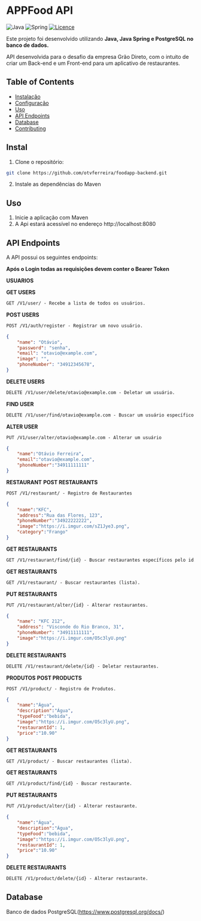 # APPFood API

![Java](https://img.shields.io/badge/java-%23ED8B00.svg?style=for-the-badge&logo=openjdk&logoColor=white)
![Spring](https://img.shields.io/badge/spring-%236DB33F.svg?style=for-the-badge&logo=spring&logoColor=white)
[![Licence](https://img.shields.io/github/license/Ileriayo/markdown-badges?style=for-the-badge)](./LICENSE)

Este projeto foi desenvolvido utilizando **Java, Java Spring e PostgreSQL no banco de dados.** 

API desenvolvida para o desafio da empresa Grão Direto, com o intuito de criar um Back-end e um Front-end para um aplicativo de restaurantes.

## Table of Contents

- [Instalação](#instal)
- [Configuração](#configuration)
- [Uso](#uso)
- [API Endpoints](#api-endpoints)
- [Database](#database)
- [Contributing](#contributing)

## Instal

1. Clone o repositório:

```bash
git clone https://github.com/otvferreira/foodapp-backend.git
```

2. Instale as dependências do Maven

## Uso

1. Inicie a aplicação com Maven
2. A Api estará acessível no endereço http://localhost:8080


## API Endpoints
A API possui os seguintes endpoints:

**Após o Login todas as requisições devem conter o Bearer Token**

**USUARIOS**

**GET USERS**
```markdown
GET /V1/user/ - Recebe a lista de todos os usuários.
```

**POST USERS**
```markdown
POST /V1/auth/register - Registrar um novo usuário.
```
```json
{
    "name": "Otávio",
    "password": "senha",
    "email": "otavio@example.com",
    "image": "",
    "phoneNumber": "34912345678",
}
```

**DELETE USERS**
```markdown
DELETE /V1/user/delete/otavio@example.com - Deletar um usuário.
```

**FIND USER**
```markdown
DELETE /V1/user/find/otavio@example.com - Buscar um usuário específico por email.
```

**ALTER USER**
```markdown
PUT /V1/user/alter/otavio@example.com - Alterar um usuário 
```
```json
{
	"name":"Otávio Ferreira",
	"email":"otavio@example.com",
	"phoneNumber":"34911111111"
}
```

**RESTAURANT**
**POST RESTAURANTS**
```markdown
POST /V1/restaurant/ - Registro de Restaurantes
```
```json
{
	"name":"KFC",
	"address":"Rua das Flores, 123",
	"phoneNumber":"34922222222",
	"image":"https://i.imgur.com/sZ1Jye3.png",
	"category":"Frango"
}
```

**GET RESTAURANTS**
```markdown
GET /V1/restaurant/find/{id} - Buscar restaurantes específicos pelo id.
```

**GET RESTAURANTS**
```markdown
GET /V1/restaurant/ - Buscar restaurantes (lista).
```

**PUT RESTAURANTS**
```markdown
PUT /V1/restaurant/alter/{id} - Alterar restaurantes.
```
```json
{
	"name": "KFC 212",
	"address": "Visconde do Rio Branco, 31",
	"phoneNumber": "34911111111",
	"image":"https://i.imgur.com/O5c3lyU.png"
}
```

**DELETE RESTAURANTS**
```markdown
DELETE /V1/restaurant/delete/{id} - Deletar restaurantes.
```

**PRODUTOS**
**POST PRODUCTS**
```markdown
POST /V1/product/ - Registro de Produtos.
```
```json
{
	"name":"Água",
	"description":"Água",
	"typeFood":"bebida",
	"image":"https://i.imgur.com/O5c3lyU.png",
	"restaurantId": 1,
	"price":"10.90"
}
```

**GET RESTAURANTS**
```markdown
GET /V1/product/ - Buscar restaurantes (lista).
```

**GET RESTAURANTS**
```markdown
GET /V1/product/find/{id} - Buscar restaurante.
```

**PUT RESTAURANTS**
```markdown
PUT /V1/product/alter/{id} - Alterar restaurante.
```
```json
{
	"name":"Água",
	"description":"Água",
	"typeFood":"bebida",
	"image":"https://i.imgur.com/O5c3lyU.png",
	"restaurantId": 1,
	"price":"10.90"
}
```

**DELETE RESTAURANTS**
```markdown
DELETE /V1/product/delete/{id} - Alterar restaurante.
```


## Database
Banco de dados PostgreSQL(https://www.postgresql.org/docs/)

